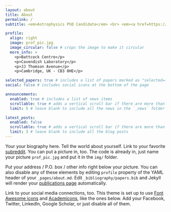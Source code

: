 ```yaml
---
layout: about
title: About
permalink: /
subtitle: <em>Astrophysics PhD Candidate</em> <br> <em><a href=https://www.cavendishradiocosmology.com/>Radio Astronomy and Cosmology</a></em> <br> <em><a href=https://www.kicc.cam.ac.uk/>Kavli Institute for Cosmology</a></em> <br> <em><a href=https://www.phy.cam.ac.uk/>Cavendish Laboratory, University of Cambridge</a></em>

profile:
  align: right
  image: prof_pic.jpg
  image_circular: false # crops the image to make it circular
  more_info: >
    <p>Battcock Centre</p>
    <p>Cavendish Laboratory</p>
    <p>JJ Thomson Avenue</p>
    <p>Cambridge, UK - CB3 0HE</p>

selected_papers: true # includes a list of papers marked as "selected={true}"
social: false # includes social icons at the bottom of the page

announcements:
  enabled: true # includes a list of news items
  scrollable: true # adds a vertical scroll bar if there are more than 3 news items
  limit: 5 # leave blank to include all the news in the `_news` folder

latest_posts:
  enabled: false
  scrollable: true # adds a vertical scroll bar if there are more than 3 new posts items
  limit: 3 # leave blank to include all the blog posts
---
```


Your your biography here. Tell the world about yourself. Link to your favorite [subreddit](http://reddit.com). You can put a picture in, too. The code is already in, just name your picture `prof_pic.jpg` and put it in the `img/` folder.

Put your address / P.O. box / other info right below your picture. You can also disable any of these elements by editing `profile` property of the YAML header of your `_pages/about.md`. Edit `_bibliography/papers.bib` and Jekyll will render your [publications page](/al-folio/publications/) automatically.

Link to your social media connections, too. This theme is set up to use [Font Awesome icons](https://fontawesome.com/) and [Academicons](https://jpswalsh.github.io/academicons/), like the ones below. Add your Facebook, Twitter, LinkedIn, Google Scholar, or just disable all of them.
